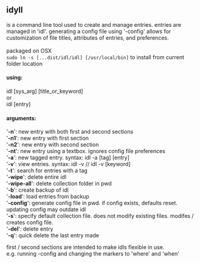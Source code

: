 ## idyll <br />
is a command line tool used to create and manage entries. entries are managed in 'idl'. generating a config file using '-config' allows for customization of file titles, attributes of entries, and preferences.<br /><br />
packaged on OSX<br />
```sudo ln -s [...dist/idl/idl] [/usr/local/bin]``` to install from current folder location
#### using:

idl [sys_arg] [title_or_keyword]<br />
or<br />
idl [entry]

#### arguments:

'**-n**': new entry with both first and second sections<br />
'**-n1**': new entry with first section<br />
'**-n2**': new entry with second section<br />
'**-nt**': new entry using a textbox. ignores config file preferences<br />
'**-a**': new tagged entry. syntax: idl -a [tag] [entry]<br />
'**-v**': view entries. syntax: idl -v // idl -v [keyword]<br />
'**-t**': search for entries with a tag<br />
'**-wipe**': delete entire idl<br />
'**-wipe-all**': delete collection folder in pwd<br />
'**-b**': create backup of idl<br />
'**-load**': load entries from backup<br />
'**-config**': generate config file in pwd. if config exists, defaults reset.
updating config may outdate idl<br />
'**-s**': specify default collection file.
does not modify existing files. modifes / creates config file.<br />
'**-del**': delete entry<br />
'**-q**': quick delete the last entry made

first / second sections are intended to make idls flexible in use.<br />
e.g. running -config and changing the markers to 'where' and 'when'
